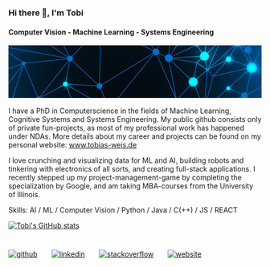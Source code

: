### Hi there 👋, I'm Tobi
#### Computer Vision - Machine Learning - Systems Engineering
![Computer Vision - Machine Learning - Systems Engineering](https://github.com/TobiasWeis/TobiasWeis/blob/main/banner.jpg?raw=true)

I have a PhD in Computerscience in the fields of Machine Learning, Cognitive Systems and Systems Engineering.
My public github consists only of private fun-projects, as most of my professional work has happened under NDAs. 
More details about my career and projects can be found on my personal website: www.tobias-weis.de

I love crunching and visualizing data for ML and AI, building robots and tinkering with electronics of all sorts, and creating full-stack applications.
I recently stepped up my project-management-game by completing the specialization by Google, and am taking MBA-courses from the University of Illinois.

Skills: AI / ML / Computer Vision / Python / Java / C(++) / JS / REACT


[![Tobi's GitHub stats](https://github-readme-stats.vercel.app/api?username=TobiasWeis&count_private=true&show_icons=true&theme=dark)](https://github.com/TobiasWeis/github-readme-stats)

[<img src='https://si-cdn.vercel.app/GitHub/fff' alt='github' height='40'>](https://github.com/TobiasWeis) <img height="40" hspace="10"/> [<img src='https://si-cdn.vercel.app/LinkedIn/fff' alt='linkedin' height='40'>](https://www.linkedin.com/in/dr-tobias-weis-146519b8/) <img height="40" hspace="10"/>  [<img src='https://si-cdn.vercel.app/StackOverflow/fff' alt='stackoverflow' height='40'>](https://stackoverflow.com/users/2046964) <img height="40" hspace="10"/>  [<img src='https://si-cdn.vercel.app/iCloud/fff' alt='website' height='40'>](http://www.tobias-weis.de)  


<!---
- 👋 Hi, I’m @TobiasWeis
- 👀 I’m interested in ...
- 🌱 I’m currently learning ...
- 💞️ I’m looking to collaborate on ...
- 📫 How to reach me ...

TobiasWeis/TobiasWeis is a ✨ special ✨ repository because its `README.md` (this file) appears on your GitHub profile.
You can click the Preview link to take a look at your changes.
--->
